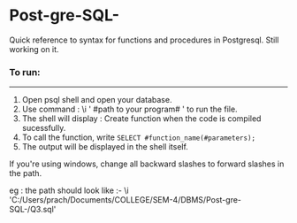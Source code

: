 # Post-gre-SQL-
Quick reference to syntax for functions and procedures in Postgresql. Still working on it.

### To run:
---

 1) Open psql shell and open your database.
 2) Use command : \i ' #path to your program# ' to run the file.
 3) The shell will display : Create function when the code is compiled sucessfully.
 4) To call the function, write `SELECT #function_name(#parameters);`
 5) The output will be displayed in the shell itself.
 
 If you're using windows, change all backward slashes to forward slashes in the path.
 
 eg : the path should look like :-  \i 'C:/Users/prach/Documents/COLLEGE/SEM-4/DBMS/Post-gre-SQL-/Q3.sql'
  
